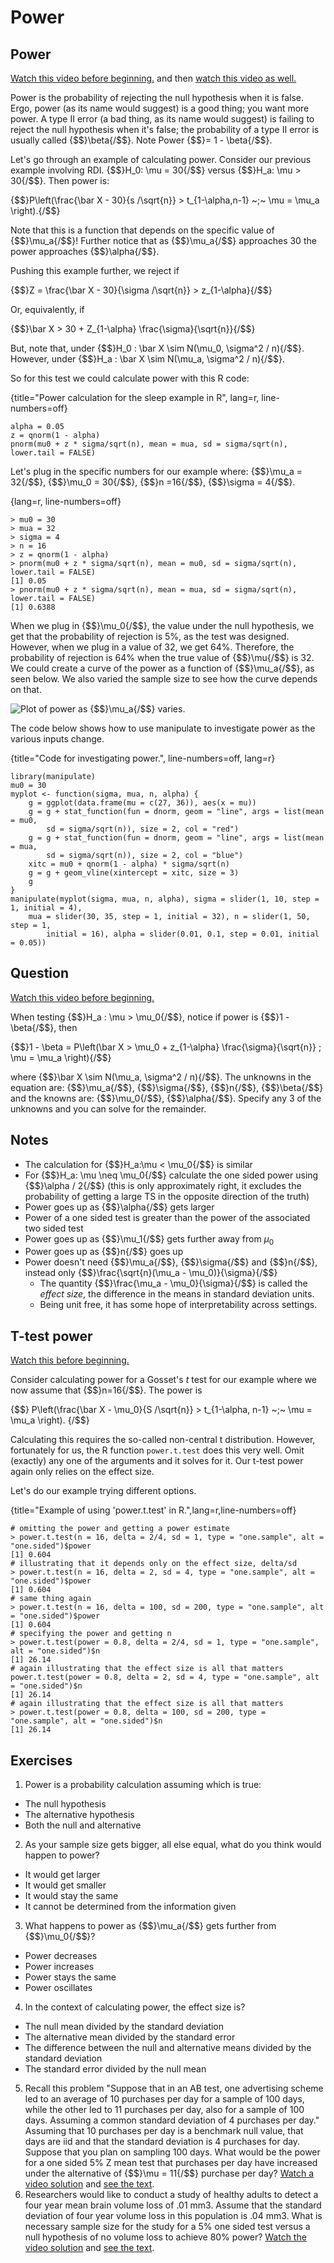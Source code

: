 # Power

## Power
[Watch this video before beginning.](http://youtu.be/-TsBOLiW4rQ?list=PLpl-gQkQivXiBmGyzLrUjzsblmQsLtkzJ)
and then
[watch this video as well.](http://youtu.be/GRS2b1aedmk?list=PLpl-gQkQivXiBmGyzLrUjzsblmQsLtkzJ)

Power is the probability of rejecting the null hypothesis when it is false.
Ergo, power (as its name would suggest) is a good thing; you want more power.
A type II error (a bad thing, as its name would suggest) is failing to reject
the null hypothesis when it's false; the probability of a type II error is
usually called {$$}\beta{/$$}. Note Power  {$$}= 1 - \beta{/$$}.

Let's go through an example of calculating power.
Consider our previous example involving RDI.
{$$}H_0: \mu = 30{/$$} versus {$$}H_a: \mu > 30{/$$}.
Then power is:

{$$}P\left(\frac{\bar X - 30}{s /\sqrt{n}} > t_{1-\alpha,n-1} ~;~ \mu = \mu_a \right).{/$$}

Note that this is a function that depends on the specific value of {$$}\mu_a{/$$}!
Further notice that as {$$}\mu_a{/$$} approaches 30 the power approaches {$$}\alpha{/$$}.


Pushing this example further, we reject if

{$$}Z = \frac{\bar X - 30}{\sigma /\sqrt{n}} > z_{1-\alpha}{/$$}

Or, equivalently, if

{$$}\bar X > 30 + Z_{1-\alpha} \frac{\sigma}{\sqrt{n}}{/$$}

But, note that, under {$$}H_0 : \bar X \sim N(\mu_0, \sigma^2 / n){/$$}.
However, under {$$}H_a : \bar X \sim N(\mu_a, \sigma^2 / n){/$$}.

So for this test we could calculate power with this R code:

{title="Power calculation for the sleep example in R", lang=r, line-numbers=off}
~~~
alpha = 0.05
z = qnorm(1 - alpha)
pnorm(mu0 + z * sigma/sqrt(n), mean = mua, sd = sigma/sqrt(n), lower.tail = FALSE)
~~~

Let's plug in the specific numbers for our example where:
{$$}\mu_a = 32{/$$}, {$$}\mu_0 = 30{/$$}, {$$}n =16{/$$}, {$$}\sigma = 4{/$$}.

{lang=r, line-numbers=off}
~~~
> mu0 = 30
> mua = 32
> sigma = 4
> n = 16
> z = qnorm(1 - alpha)
> pnorm(mu0 + z * sigma/sqrt(n), mean = mu0, sd = sigma/sqrt(n), lower.tail = FALSE)
[1] 0.05
> pnorm(mu0 + z * sigma/sqrt(n), mean = mua, sd = sigma/sqrt(n), lower.tail = FALSE)
[1] 0.6388
~~~

When we plug in {$$}\mu_0{/$$}, the value under the null hypothesis, we
get that the probability of rejection is 5%, as the test was designed. However,
when we plug in a value of 32, we get 64%. Therefore, the probability of
rejection is 64% when the true value of {$$}\mu{/$$} is 32. We could create
a curve of the power as a function of {$$}\mu_a{/$$}, as seen below.
We also varied the sample size to see how the curve depends on that.

![Plot of power as {$$}\mu_a{/$$} varies.](images/powerCurve.png)

The code below shows how to use manipulate to investigate power
as the various inputs change.

{title="Code for investigating power.", line-numbers=off, lang=r}
~~~
library(manipulate)
mu0 = 30
myplot <- function(sigma, mua, n, alpha) {
    g = ggplot(data.frame(mu = c(27, 36)), aes(x = mu))
    g = g + stat_function(fun = dnorm, geom = "line", args = list(mean = mu0,
        sd = sigma/sqrt(n)), size = 2, col = "red")
    g = g + stat_function(fun = dnorm, geom = "line", args = list(mean = mua,
        sd = sigma/sqrt(n)), size = 2, col = "blue")
    xitc = mu0 + qnorm(1 - alpha) * sigma/sqrt(n)
    g = g + geom_vline(xintercept = xitc, size = 3)
    g
}
manipulate(myplot(sigma, mua, n, alpha), sigma = slider(1, 10, step = 1, initial = 4),
    mua = slider(30, 35, step = 1, initial = 32), n = slider(1, 50, step = 1,
        initial = 16), alpha = slider(0.01, 0.1, step = 0.01, initial = 0.05))
~~~

## Question
[Watch this video before beginning.](http://youtu.be/3bWhP5MyuqI?list=PLpl-gQkQivXiBmGyzLrUjzsblmQsLtkzJ)

 When testing {$$}H_a : \mu > \mu_0{/$$}, notice if power is {$$}1 - \beta{/$$}, then

{$$}1 - \beta = P\left(\bar X > \mu_0 + z_{1-\alpha} \frac{\sigma}{\sqrt{n}} ; \mu = \mu_a \right){/$$}

where {$$}\bar X \sim N(\mu_a, \sigma^2 / n){/$$}. The
unknowns in the equation are: {$$}\mu_a{/$$}, {$$}\sigma{/$$}, {$$}n{/$$},
{$$}\beta{/$$} and the knowns are: {$$}\mu_0{/$$}, {$$}\alpha{/$$}.
Specify any 3 of the unknowns and you can solve for the remainder.

## Notes
- The calculation for {$$}H_a:\mu < \mu_0{/$$} is similar
- For {$$}H_a: \mu \neq \mu_0{/$$} calculate the one sided power using
  {$$}\alpha / 2{/$$} (this is only approximately right, it excludes the probability of
  getting a large TS in the opposite direction of the truth)
- Power goes up as {$$}\alpha{/$$} gets larger
- Power of a one sided test is greater than the power of the
  associated two sided test
- Power goes up as {$$}\mu_1{/$$} gets further away from $\mu_0$
- Power goes up as {$$}n{/$$} goes up
- Power doesn't need {$$}\mu_a{/$$}, {$$}\sigma{/$$} and {$$}n{/$$}, instead only {$$}\frac{\sqrt{n}(\mu_a - \mu_0)}{\sigma}{/$$}
  - The quantity {$$}\frac{\mu_a - \mu_0}{\sigma}{/$$} is called the *effect size*, the difference in the means in standard deviation units.
  - Being unit free, it has some hope of interpretability across settings.

## T-test power
[Watch this before beginning.](http://youtu.be/1DiwutNpt5Y?list=PLpl-gQkQivXiBmGyzLrUjzsblmQsLtkzJ)

Consider calculating power for a Gosset's *t* test for our example where
we now assume that {$$}n=16{/$$}. The power is

{$$}
P\left(\frac{\bar X - \mu_0}{S /\sqrt{n}} > t_{1-\alpha, n-1} ~;~ \mu = \mu_a \right).
{/$$}

Calculating this requires the so-called non-central t distribution.
However, fortunately for us, the R function `power.t.test` does this very well.
Omit (exactly) any one of the arguments and it solves for it. Our t-test
power again only relies on the effect size.

Let's do our example trying different options.

{title="Example of using 'power.t.test' in R.",lang=r,line-numbers=off}
~~~
# omitting the power and getting a power estimate
> power.t.test(n = 16, delta = 2/4, sd = 1, type = "one.sample", alt = "one.sided")$power
[1] 0.604
# illustrating that it depends only on the effect size, delta/sd
> power.t.test(n = 16, delta = 2, sd = 4, type = "one.sample", alt = "one.sided")$power
[1] 0.604
# same thing again
> power.t.test(n = 16, delta = 100, sd = 200, type = "one.sample", alt = "one.sided")$power
[1] 0.604
# specifying the power and getting n
> power.t.test(power = 0.8, delta = 2/4, sd = 1, type = "one.sample", alt = "one.sided")$n
[1] 26.14
# again illustrating that the effect size is all that matters
power.t.test(power = 0.8, delta = 2, sd = 4, type = "one.sample", alt = "one.sided")$n
[1] 26.14
# again illustrating that the effect size is all that matters
> power.t.test(power = 0.8, delta = 100, sd = 200, type = "one.sample", alt = "one.sided")$n
[1] 26.14
~~~

## Exercises

1. Power is a probability calculation assuming which is true:
  - The null hypothesis
  - The alternative hypothesis
  - Both the null and alternative
2. As your sample size gets bigger, all else equal, what do you think would happen to power?
  - It would get larger
  - It would get smaller
  - It would stay the same
  - It cannot be determined from the information given
3. What happens to power as {$$}\mu_a{/$$} gets further from {$$}\mu_0{/$$}?
  - Power decreases
  - Power increases
  - Power stays the same
  - Power oscillates
4. In the context of calculating power, the effect size is?
  - The null mean divided by the standard deviation
  - The alternative mean divided by the standard error
  - The difference between the null and alternative means divided by the standard deviation
  - The standard error divided by the null mean
5. Recall this problem "Suppose that in an AB test, one advertising scheme led to an average of 10 purchases per day for a sample of 100 days, while the other led to 11 purchases per day, also for a sample of 100 days.
Assuming a common standard deviation of 4 purchases per day." Assuming that 10 purchases per day is a benchmark null value,
that days are iid and that the standard deviation is 4 purchases for day. Suppose that you
plan on sampling 100 days. What would be the power for a one sided 5%
Z mean test that purchases per day
have increased under the alternative of {$$}\mu = 11{/$$} purchase per day? [Watch a video
solution](https://www.youtube.com/watch?v=RiS6EFnPYY8&index=34&list=PLpl-gQkQivXhHOcVeU3bSJg78zaDYbP9L) and [see the text](http://bcaffo.github.io/courses/06_StatisticalInference/homework/hw4.html#10).
6. Researchers would like to conduct a study of healthy adults to detect a four year mean brain volume loss of .01 mm3. Assume that the standard deviation of four year volume loss in this population is .04 mm3.  What is necessary sample size for the study for a 5% one sided test versus a null hypothesis of no volume loss to achieve 80% power? [Watch the video solution](https://www.youtube.com/watch?v=lrXyJrtatzk&index=35&list=PLpl-gQkQivXhHOcVeU3bSJg78zaDYbP9L)
and [see the text](http://bcaffo.github.io/courses/06_StatisticalInference/homework/hw4.html#11).
